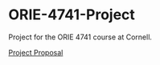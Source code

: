 # ORIE-4741-Project

Project for the ORIE 4741 course at Cornell.

[Project Proposal](https://github.com/abheekvimal/ORIE-4741-Project/blob/master/Project%20Proposal.md)
